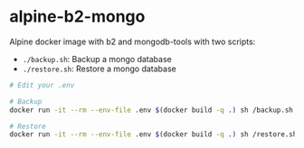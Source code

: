 # alpine-b2-mongo

Alpine docker image with b2 and mongodb-tools with two scripts:

- `./backup.sh`: Backup a mongo database
- `./restore.sh`: Restore a mongo database

```sh
# Edit your .env

# Backup
docker run -it --rm --env-file .env $(docker build -q .) sh /backup.sh

# Restore
docker run -it --rm --env-file .env $(docker build -q .) sh /restore.sh
```
